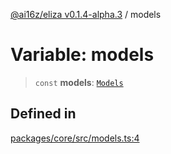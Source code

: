 [@ai16z/eliza v0.1.4-alpha.3](../index.md) / models

# Variable: models

> `const` **models**: [`Models`](../type-aliases/Models.md)

## Defined in

[packages/core/src/models.ts:4](https://github.com/Jashiel-Star/ai-agent-elizafw/blob/main/packages/core/src/models.ts#L4)

